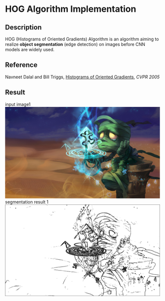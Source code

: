 # HOG Algorithm Implementation

## Description
HOG (Histograms of Oriented Gradients) Algorithm is an algorithm aiming to realize **object segmentation** (edge detection) on images before CNN models are widely used. 

## Reference
Navneet Dalal and Bill Triggs, [Histograms of Oriented Gradients](https://lear.inrialpes.fr/people/triggs/pubs/Dalal-cvpr05.pdf), *CVPR 2005*

## Result
input image1
![](amumu.jpg)
segmentation result 1
![](edge.jpg)